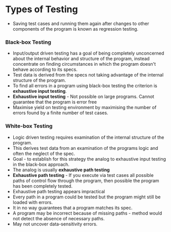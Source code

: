 # Types of Testing

- Saving test cases and running them again after changes to other components of the program is known as regression testing.



### Black-box Testing

- Input/output driven testing has a goal of being completely unconcerned about the internal behavior and structure of the program, instead concentrate on finding circumstances in which the program doesn't behave according to its specs. 
- Test data is derived from the specs not taking advantage of the internal structure of the program.
- To find all errors in a program using black-box testing the criterion is **exhaustive input testing**.
- **Exhaustive input testing** - Not possible on large programs. Cannot guarantee that the program is error free
- Maximise yield on testing environment by maximising the number of errors found by a finite number of test cases.



### White-box Testing

- Logic driven testing requires examination of the internal structure of the program. 
- This derives test data from an examination of the programs logic and often the neglect of the spec.
- Goal -  to establish for this strategy the analog to exhaustive input testing in the black-box approach. 
- The analog is usually **exhaustive path testing**
- **Exhaustive path testing** - If you execute via test cases all possible paths of control flow through the program, then possible the program has been completely tested.
- Exhaustive path testing appears impractical
- Every path in a program could be tested but the program might still be loaded with errors.
- It in no way guarantees that a program matches its spec.
- A program may be incorrect because of missing paths - method would not detect the absence of necessary paths.
- May not uncover data-sensitivity errors.





